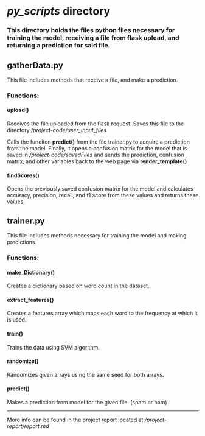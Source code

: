 # *py_scripts* directory

### This directory holds the files python files necessary for training the model, receiving a file from flask upload, and returning a prediction for said file.

## gatherData.py
This file includes methods that receive a file, and make a prediction.
### Functions:
#### upload()
Receives the file uploaded from the flask request. Saves this file to the directory */project-code/user_input_files*

Calls the funciton **predict()** from the file trainer.py to acquire a prediction from the model. Finally, it opens a confusion matrix for the model that is saved in */project-code/savedFiles* and sends the prediction, confusion matrix, and other variables back to the web page via **render_template()**

#### findScores()
Opens the previously saved confusion matrix for the model and calculates accuracy, precision, recall, and f1 score from these values and returns these values.


## trainer.py
This file includes methods necessary for training the model and making predictions.
### Functions:
#### make_Dictionary()
Creates a dictionary based on word count in the dataset.
#### extract_features()
Creates a features array which maps each word to the frequency at which it is used.
#### train()
Trains the data using SVM algorithm.
#### randomize()
Randomizes given arrays using the same seed for both arrays.
#### predict()
Makes a prediction from model for the given file. (spam or ham)


***

More info can be found in the project report located at */project-report/report.md*